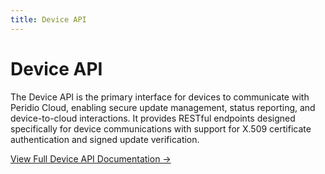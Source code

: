 ```yaml
---
title: Device API
---
```


# Device API

The Device API is the primary interface for devices to communicate with Peridio Cloud, enabling secure update management, status reporting, and device-to-cloud interactions. It provides RESTful endpoints designed specifically for device communications with support for X.509 certificate authentication and signed update verification.

[View Full Device API Documentation →](/device-api)
